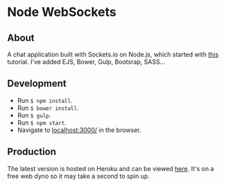 # Node WebSockets

## About
A chat application built with Sockets.io on Node.js, which started with [this](http://socket.io/get-started/chat/) tutorial. I've added EJS, Bower, Gulp, Bootsrap, SASS...

## Development
* Run `$ npm install`.
* Run `$ bower install`.
* Run `$ gulp`.
* Run `$ npm start`.
* Navigate to [localhost:3000/](http://localhost:3000) in the browser.

## Production
The latest version is hosted on Heroku and can be viewed [here](http://node-websockets.herokuapp.com/). It's on a free web dyno so it may take a second to spin up.
